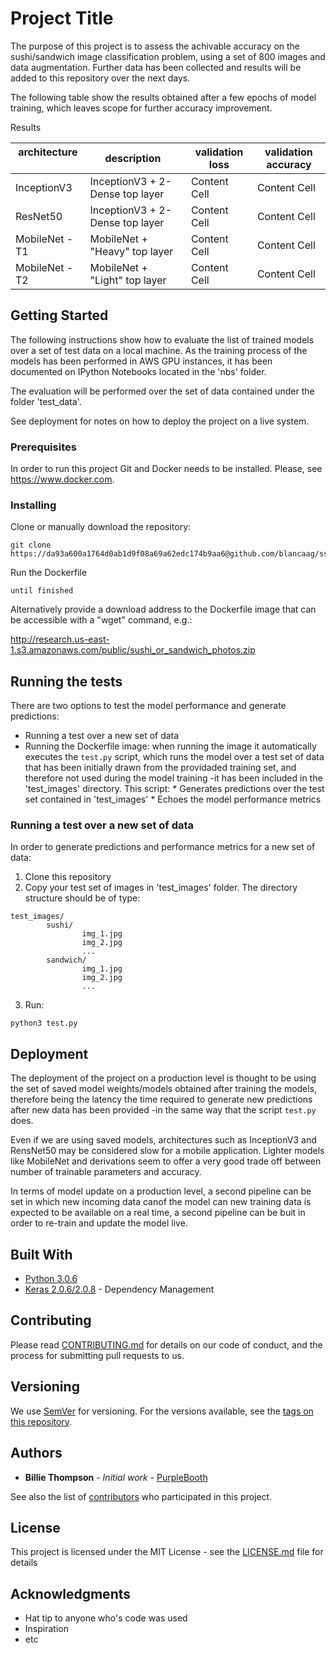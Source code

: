 # Project Title

The purpose of this project is to assess the achivable accuracy on the sushi/sandwich image classification problem, using a set of 800 images and data augmentation. Further data has been collected and results will be added to this repository over the next days. 

The following table show the results obtained after a few epochs of model training, which leaves scope for further accuracy improvement.

Results

| architecture    | description                      | validation loss   | validation accuracy   |
| --------------  | -------------------------------  | ----------------  | --------------------  |
| InceptionV3     | InceptionV3 + 2-Dense top layer  | Content Cell      | Content Cell          |
| ResNet50        | InceptionV3 + 2-Dense top layer  | Content Cell      | Content Cell          |
| MobileNet - T1  | MobileNet + "Heavy" top layer    | Content Cell      | Content Cell          |
| MobileNet - T2  | MobileNet + "Light" top layer    | Content Cell      | Content Cell          |


## Getting Started

The following instructions show how to evaluate the list of trained models over a set of test data on a local machine. As the training process of the models has been performed in AWS GPU instances, it has been documented on IPython Notebooks located in the 'nbs' folder.

The evaluation will be performed over the set of data contained under the folder 'test_data'. 

See deployment for notes on how to deploy the project on a live system. 

### Prerequisites

In order to run this project Git and Docker needs to be installed. Please, see https://www.docker.com.

### Installing

Clone or manually download the repository:

```
git clone https://da93a600a1764d0ab1d9f08a69a62edc174b9aa6@github.com/blancaag/ss_image_class.git
```

Run the Dockerfile

```
until finished
```

Alternatively provide a download address to the Dockerfile image that can be accessible with a "wget" command, e.g.:

http://research.us-east-1.s3.amazonaws.com/public/sushi_or_sandwich_photos.zip

## Running the tests

There are two options to test the model performance and generate predictions:

* Running a test over a new set of data
* Running the Dockerfile image: when running the image it automatically executes the ```test.py``` script, which runs the model over a test set of data that has been initially drawn from the providaded training set, and therefore not used during the model training -it has been included in the 'test_images' directory. This script:
        * Generates predictions over the test set contained in 'test_images'
        * Echoes the model performance metrics

### Running a test over a new set of data

In order to generate predictions and performance metrics for a new set of data:

1. Clone this repository
2. Copy your test set of images in 'test_images' folder. The directory structure should be of type:

```
test_images/
        sushi/
                img_1.jpg
                img_2.jpg
                ...
        sandwich/
                img_1.jpg
                img_2.jpg
                ...
```

3. Run:

```
python3 test.py
```


## Deployment

The deployment of the project on a production level is thought to be using the set of saved model weights/models obtained after training the models, therefore being the latency the time required to generate new predictions after new data has been provided -in the same way that the script ```test.py``` does.  

Even if we are using saved models, architectures such as InceptionV3 and RensNet50 may be considered slow for a mobile application. Lighter models like MobileNet and derivations seem to offer a very good trade off between number of trainable parameters and accuracy.

In terms of model update on a production level, a second pipeline can be set in which new incoming data canof the model can  new training data is expected to be available on a real time, a second pipeline can be buit in order to re-train and update the model live.


## Built With

* [Python 3.0.6](http://www.dropwizard.io/1.0.2/docs/)
* [Keras 2.0.6/2.0.8](https://maven.apache.org/) - Dependency Management

## Contributing

Please read [CONTRIBUTING.md](https://gist.github.com/PurpleBooth/b24679402957c63ec426) for details on our code of conduct, and the process for submitting pull requests to us.

## Versioning

We use [SemVer](http://semver.org/) for versioning. For the versions available, see the [tags on this repository](https://github.com/your/project/tags). 

## Authors

* **Billie Thompson** - *Initial work* - [PurpleBooth](https://github.com/PurpleBooth)

See also the list of [contributors](https://github.com/your/project/contributors) who participated in this project.

## License

This project is licensed under the MIT License - see the [LICENSE.md](LICENSE.md) file for details

## Acknowledgments

* Hat tip to anyone who's code was used
* Inspiration
* etc
